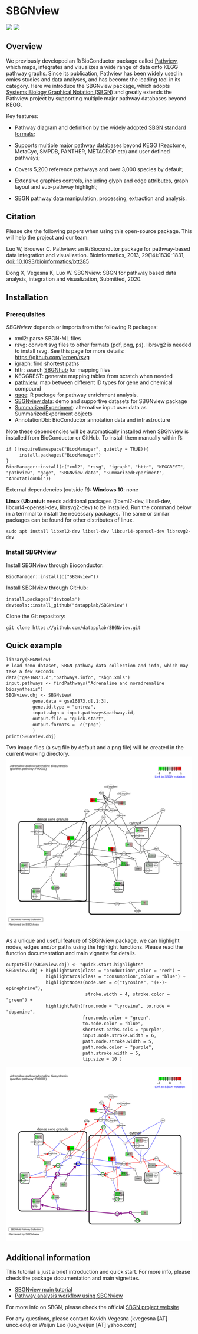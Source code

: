 
# SBGNview 

[![](https://img.shields.io/badge/release%20version-1.4.1-blue.svg)](https://www.bioconductor.org/packages/SBGNview)
[![](https://img.shields.io/badge/devel%20version-1.5.1-green.svg)](https://github.com/datapplab/SBGNview)


## Overview
We previously developed an R/BioConductor package called [Pathview](https://www.bioconductor.org/packages/pathview), which maps, integrates and visualizes a wide range of data onto KEGG pathway graphs. Since its publication, Pathview has been widely used in omics studies and data analyses, and has become the leading tool in its category. Here we introduce the SBGNview package, which adopts [Systems Biology Graphical Notation (SBGN)](https://sbgn.github.io/) and greatly extends the Pathview project by supporting multiple major pathway databases beyond KEGG.

Key features:

* Pathway diagram and definition by the widely adopted [SBGN standard formats](https://sbgn.github.io/);

* Supports multiple major pathway databases beyond KEGG (Reactome, MetaCyc, SMPDB, PANTHER, METACROP etc) and user defined pathways;

* Covers 5,200 reference pathways and over 3,000 species by default;

* Extensive graphics controls, including glyph and edge attributes, graph layout and sub-pathway highlight;

* SBGN pathway data manipulation, processing, extraction and analysis.

## Citation

Please cite the following papers when using this open-source  package. This will help the project and our team:

Luo W, Brouwer C. Pathview: an R/Biocondutor package for pathway-based data integration and visualization. Bioinformatics, 2013, 29(14):1830-1831, <a href=https://doi.org/10.1093/bioinformatics/btt285>doi: 10.1093/bioinformatics/btt285</a>


Dong X, Vegesna K, Luo W. SBGNview: SBGN for pathway based data analysis, integration and visualization, Submitted, 2020.

## Installation

### Prerequisites
*SBGNview* depends or imports from the following R packages:

* xml2: parse SBGN-ML files
* rsvg: convert svg files to other formats (pdf, png, ps). librsvg2 is needed to install rsvg. See this page for more details: https://github.com/jeroen/rsvg
* igraph: find shortest paths
* httr: search [SBGNhub](https://github.com/datapplab/SBGNhub/tree/master/data/id.mapping.unique.pair.name) for mapping files
* KEGGREST: generate mapping tables from scratch when needed
* [pathview](https://bioconductor.org/packages/release/bioc/html/pathview.html): map between different ID types for gene and chemical compound
* [gage](https://bioconductor.org/packages/release/bioc/html/gage.html): R package for pathway enrichment analysis.
* [SBGNview.data](https://bioconductor.org/packages/release/data/experiment/html/SBGNview.data.html): demo and supportive datasets for SBGNview package
* [SummarizedExperiment](https://bioconductor.org/packages/release/bioc/html/SummarizedExperiment.html): alternative input user data as SummarizedExperiment objects
* AnnotationDbi: BioConductor annotation data and infrastructure

Note these dependencies will be automatically installed when SBGNview is installed from BioConductor or GitHub. To install them manually within R:

```{r setup, eval = FALSE}
if (!requireNamespace("BiocManager", quietly = TRUE)){
     install.packages("BiocManager")
}
BiocManager::install(c("xml2", "rsvg", "igraph", "httr", "KEGGREST", "pathview", "gage", "SBGNview.data", "SummarizedExperiment", "AnnotationDbi"))
```

External dependencies (outside R):
**Windows 10**: none

**Linux (Ubuntu)**: needs additional packages (libxml2-dev, libssl-dev, libcurl4-openssl-dev, librsvg2-dev) to be installed. Run the command below in a terminal to install the necessary packages. The same or similar packages can be found for other distributes of linux.
```{r depend, eval = FALSE}
sudo apt install libxml2-dev libssl-dev libcurl4-openssl-dev librsvg2-dev
```

### Install SBGNview
Install SBGNview through Bioconductor: 
```{r install, eval = FALSE}
BiocManager::install(c("SBGNview"))
```
Install SBGNview through GitHub:
```{r install.1, eval = FALSE}
install.packages("devtools")
devtools::install_github("datapplab/SBGNview")
```
Clone the Git repository:
```{r clone.git, eval = FALSE}
git clone https://github.com/datapplab/SBGNview.git
```


## Quick example
```{r, echo = TRUE, eval = TRUE, results = 'hide', message = FALSE, warning = FALSE}
library(SBGNview)
# load demo dataset, SBGN pathway data collection and info, which may take a few seconds
data("gse16873.d","pathways.info", "sbgn.xmls")
input.pathways <- findPathways("Adrenaline and noradrenaline biosynthesis")
SBGNview.obj <- SBGNview(
          gene.data = gse16873.d[,1:3], 
          gene.id.type = "entrez",
          input.sbgn = input.pathways$pathway.id,
          output.file = "quick.start", 
          output.formats =  c("png")
          ) 
print(SBGNview.obj)
```
Two image files (a svg file by default and a png file) will be created in the current working directory.
<img src="inst/app/www/quick.start_P00001.svg">   

As a unique and useful feature of SBGNview package, we can highlight nodes, edges and/or paths using the highlight functions. Please read the function documentation and main vignette for details.

```{r, echo = TRUE, eval = TRUE, results = 'hide', message = FALSE, warning = FALSE}
outputFile(SBGNview.obj) <- "quick.start.highlights"
SBGNview.obj + highlightArcs(class = "production",color = "red") + 
               highlightArcs(class = "consumption",color = "blue") +
               highlightNodes(node.set = c("tyrosine", "(+-)-epinephrine"), 
                              stroke.width = 4, stroke.color = "green") + 
               highlightPath(from.node = "tyrosine", to.node = "dopamine",
                             from.node.color = "green",
                             to.node.color = "blue",
                             shortest.paths.cols = "purple",
                             input.node.stroke.width = 6,
                             path.node.stroke.width = 5,
                             path.node.color = "purple",
                             path.stroke.width = 5,
                             tip.size = 10 )
```
<img src="inst/app/www/quick.start.highlights_P00001.svg">   

## Additional information
This tutorial is just a brief introduction and quick start. For more info, please check the package documentation and main vignettes.
* [SBGNview main tutorial](https://bioconductor.org/packages/devel/bioc/vignettes/SBGNview/inst/doc/SBGNview.Vignette.html)
* [Pathway analysis workflow using SBGNview](https://bioconductor.org/packages/devel/bioc/vignettes/SBGNview/inst/doc/pathway.enrichment.analysis.html)

For more info on SBGN, please check the official [SBGN project website](https://sbgn.github.io/)

For any questions, please contact Kovidh Vegesna (kvegesna [AT] uncc.edu) or Weijun Luo (luo_weijun [AT] yahoo.com)
